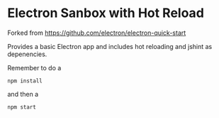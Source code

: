 # Electron Sanbox with Hot Reload
Forked from <a target="_blank" href="https://github.com/electron/electron-quick-start">https://github.com/electron/electron-quick-start</a>

Provides a basic Electron app and includes hot reloading and jshint as depenencies.  

Remember to do a

```
npm install
```

and then a

```
npm start
```